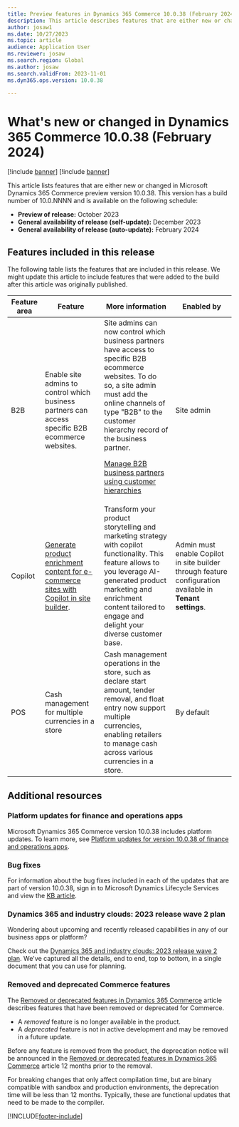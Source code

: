 ```yaml
---
title: Preview features in Dynamics 365 Commerce 10.0.38 (February 2024)
description: This article describes features that are either new or changed in Microsoft Dynamics 365 Commerce 10.0.38. 
author: josaw1
ms.date: 10/27/2023
ms.topic: article
audience: Application User
ms.reviewer: josaw
ms.search.region: Global
ms.author: josaw
ms.search.validFrom: 2023-11-01
ms.dyn365.ops.version: 10.0.38

---
```


# What's new or changed in Dynamics 365 Commerce 10.0.38 (February 2024)

[!include [banner](../includes/banner.md)]
[!include [banner](../includes/preview-banner.md)]


This article lists features that are either new or changed in Microsoft Dynamics 365 Commerce preview version 10.0.38. This version has a build number of 10.0.NNNN and is available on the following schedule:

- **Preview of release:** October 2023
- **General availability of release (self-update):** December 2023
- **General availability of release (auto-update):** February 2024

## Features included in this release

The following table lists the features that are included in this release. We might update this article to include features that were added to the build after this article was originally published.

| Feature area | Feature | More information | Enabled by |
|---|---|---|---|
|B2B   | Enable site admins to control which business partners can access specific B2B ecommerce websites. | Site admins can now control which business partners have access to specific B2B ecommerce websites. To do so, a site admin must add the online channels of type "B2B" to the customer hierarchy record of the business partner.<p><p>[Manage B2B business partners using customer hierarchies](../b2b/partners-customer-hierarchies.md)| Site admin |
| Copilot | [Generate product enrichment content for e-commerce sites with Copilot in site builder](/release-plan/2023wave2/commerce/dynamics365-commerce/generate-engaging-product-content-e-commerce-websites-using-copilot-dynamics-365-commerce).| Transform your product storytelling and marketing strategy with copilot functionality. This feature allows to you leverage AI-generated product marketing and enrichment content tailored to engage and delight your diverse customer base. | Admin must enable Copilot in site builder through feature configuration available in **Tenant settings**. |
| POS | Cash management for multiple currencies in a store | Cash management operations in the store, such as declare start amount, tender removal, and float entry now support multiple currencies, enabling retailers to manage cash across various currencies in a store. | By default |

## Additional resources

### Platform updates for finance and operations apps

Microsoft Dynamics 365 Commerce version 10.0.38 includes platform updates. To learn more, see [Platform updates for version 10.0.38 of finance and operations apps](../../fin-ops-core/dev-itpro/get-started/whats-new-platform-updates-10-0-38.md). 
  

### Bug fixes

For information about the bug fixes included in each of the updates that are part of version 10.0.38, sign in to Microsoft Dynamics Lifecycle Services and view the [KB article](UPDATE).

### Dynamics 365 and industry clouds: 2023 release wave 2 plan

Wondering about upcoming and recently released capabilities in any of our business apps or platform?

Check out the [Dynamics 365 and industry clouds: 2023 release wave 2 plan](/dynamics365/release-plan/2023wave2/). We've captured all the details, end to end, top to bottom, in a single document that you can use for planning.

### Removed and deprecated Commerce features

The [Removed or deprecated features in Dynamics 365 Commerce](removed-deprecated-features-commerce.md) article describes features that have been removed or deprecated for Commerce.

- A *removed* feature is no longer available in the product.
- A *deprecated* feature is not in active development and may be removed in a future update.

Before any feature is removed from the product, the deprecation notice will be announced in the [Removed or deprecated features in Dynamics 365 Commerce](removed-deprecated-features-commerce.md) article 12 months prior to the removal.


For breaking changes that only affect compilation time, but are binary compatible with sandbox and production environments, the deprecation time will be less than 12 months. Typically, these are functional updates that need to be made to the compiler.

[!INCLUDE[footer-include](../../includes/footer-banner.md)]
